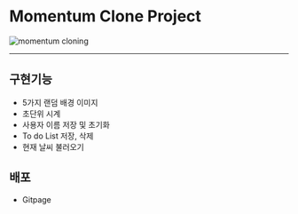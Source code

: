 # Momentum Clone Project
![momentum cloning](https://user-images.githubusercontent.com/68737910/193024152-523603c5-e2f6-4c6c-a0e1-4a460431a590.png)
* * *
## 구현기능
* 5가지 랜덤 배경 이미지
* 초단위 시계
* 사용자 이름 저장 및 초기화
* To do List 저장, 삭제
* 현재 날씨 불러오기

## 배포
* Gitpage
